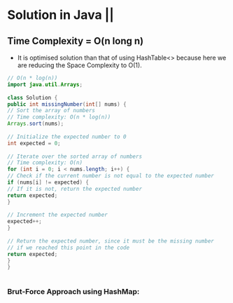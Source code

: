 # Solution in Java ||
## Time Complexity = O(n long n)
- It is optimised solution than that of using HashTable<> because here we are reducing the Space Complexity to O(1).
​
```java
// O(n * log(n))
import java.util.Arrays;
​
class Solution {
public int missingNumber(int[] nums) {
// Sort the array of numbers
// Time complexity: O(n * log(n))
Arrays.sort(nums);
​
// Initialize the expected number to 0
int expected = 0;
​
// Iterate over the sorted array of numbers
// Time complexity: O(n)
for (int i = 0; i < nums.length; i++) {
// Check if the current number is not equal to the expected number
if (nums[i] != expected) {
// If it is not, return the expected number
return expected;
}
​
// Increment the expected number
expected++;
}
​
// Return the expected number, since it must be the missing number
// if we reached this point in the code
return expected;
}
}
​
```
### Brut-Force Approach using HashMap: